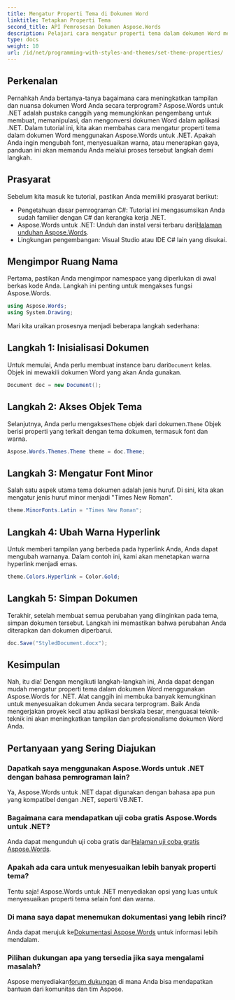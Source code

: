 ```yaml
---
title: Mengatur Properti Tema di Dokumen Word
linktitle: Tetapkan Properti Tema
second_title: API Pemrosesan Dokumen Aspose.Words
description: Pelajari cara mengatur properti tema dalam dokumen Word menggunakan Aspose.Words untuk .NET. Ikuti panduan langkah demi langkah kami untuk menyesuaikan font dan warna dengan mudah.
type: docs
weight: 10
url: /id/net/programming-with-styles-and-themes/set-theme-properties/
---
```

## Perkenalan

Pernahkah Anda bertanya-tanya bagaimana cara meningkatkan tampilan dan nuansa dokumen Word Anda secara terprogram? Aspose.Words untuk .NET adalah pustaka canggih yang memungkinkan pengembang untuk membuat, memanipulasi, dan mengonversi dokumen Word dalam aplikasi .NET. Dalam tutorial ini, kita akan membahas cara mengatur properti tema dalam dokumen Word menggunakan Aspose.Words untuk .NET. Apakah Anda ingin mengubah font, menyesuaikan warna, atau menerapkan gaya, panduan ini akan memandu Anda melalui proses tersebut langkah demi langkah.

## Prasyarat

Sebelum kita masuk ke tutorial, pastikan Anda memiliki prasyarat berikut:

- Pengetahuan dasar pemrograman C#: Tutorial ini mengasumsikan Anda sudah familier dengan C# dan kerangka kerja .NET.
-  Aspose.Words untuk .NET: Unduh dan instal versi terbaru dari[Halaman unduhan Aspose.Words](https://releases.aspose.com/words/net/).
- Lingkungan pengembangan: Visual Studio atau IDE C# lain yang disukai.

## Mengimpor Ruang Nama

Pertama, pastikan Anda mengimpor namespace yang diperlukan di awal berkas kode Anda. Langkah ini penting untuk mengakses fungsi Aspose.Words.

```csharp
using Aspose.Words;
using System.Drawing;
```

Mari kita uraikan prosesnya menjadi beberapa langkah sederhana:

## Langkah 1: Inisialisasi Dokumen

 Untuk memulai, Anda perlu membuat instance baru dari`Document` kelas. Objek ini mewakili dokumen Word yang akan Anda gunakan.

```csharp
Document doc = new Document();
```

## Langkah 2: Akses Objek Tema

Selanjutnya, Anda perlu mengakses`Theme` objek dari dokumen.`Theme` Objek berisi properti yang terkait dengan tema dokumen, termasuk font dan warna.

```csharp
Aspose.Words.Themes.Theme theme = doc.Theme;
```

## Langkah 3: Mengatur Font Minor

Salah satu aspek utama tema dokumen adalah jenis huruf. Di sini, kita akan mengatur jenis huruf minor menjadi "Times New Roman".

```csharp
theme.MinorFonts.Latin = "Times New Roman";
```

## Langkah 4: Ubah Warna Hyperlink

Untuk memberi tampilan yang berbeda pada hyperlink Anda, Anda dapat mengubah warnanya. Dalam contoh ini, kami akan menetapkan warna hyperlink menjadi emas.

```csharp
theme.Colors.Hyperlink = Color.Gold;
```

## Langkah 5: Simpan Dokumen

Terakhir, setelah membuat semua perubahan yang diinginkan pada tema, simpan dokumen tersebut. Langkah ini memastikan bahwa perubahan Anda diterapkan dan dokumen diperbarui.

```csharp
doc.Save("StyledDocument.docx");
```

## Kesimpulan

Nah, itu dia! Dengan mengikuti langkah-langkah ini, Anda dapat dengan mudah mengatur properti tema dalam dokumen Word menggunakan Aspose.Words for .NET. Alat canggih ini membuka banyak kemungkinan untuk menyesuaikan dokumen Anda secara terprogram. Baik Anda mengerjakan proyek kecil atau aplikasi berskala besar, menguasai teknik-teknik ini akan meningkatkan tampilan dan profesionalisme dokumen Word Anda.

## Pertanyaan yang Sering Diajukan

### Dapatkah saya menggunakan Aspose.Words untuk .NET dengan bahasa pemrograman lain?  
Ya, Aspose.Words untuk .NET dapat digunakan dengan bahasa apa pun yang kompatibel dengan .NET, seperti VB.NET.

### Bagaimana cara mendapatkan uji coba gratis Aspose.Words untuk .NET?  
 Anda dapat mengunduh uji coba gratis dari[Halaman uji coba gratis Aspose.Words](https://releases.aspose.com/).

### Apakah ada cara untuk menyesuaikan lebih banyak properti tema?  
Tentu saja! Aspose.Words untuk .NET menyediakan opsi yang luas untuk menyesuaikan properti tema selain font dan warna.

### Di mana saya dapat menemukan dokumentasi yang lebih rinci?  
 Anda dapat merujuk ke[Dokumentasi Aspose.Words](https://reference.aspose.com/words/net/) untuk informasi lebih mendalam.

### Pilihan dukungan apa yang tersedia jika saya mengalami masalah?  
 Aspose menyediakan[forum dukungan](https://forum.aspose.com/c/words/8) di mana Anda bisa mendapatkan bantuan dari komunitas dan tim Aspose.